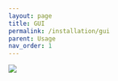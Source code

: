 ```yaml
---
layout: page
title: GUI
permalink: /installation/gui
parent: Usage
nav_order: 1
---
```


![](../example_images/default.PNG)